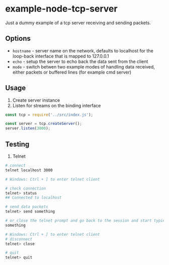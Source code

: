 # example-node-tcp-server
 Just a dummy example of a tcp server receiving and sending packets.

## Options

- `hostname` - server name on the network, defaults to localhost for the loop-back interface that is mapped to 127.0.0.1
- `echo` - setup the server to echo back the data sent from the client
- `mode` - switch betwen two example modes of handling data received, either packets or buffered lines (for example cmd server)

## Usage

1. Create server instance
2. Listen for streams on the binding interface

```js
const tcp = require('../src/index.js');

const server = tcp.createServer();
server.listen(3000);
```

## Testing

1. Telnet

```sh
# connect
telnet localhost 3000

# Windows: Ctrl + ] to enter telnet client

# check connection
telnet> status
## Connected to localhost

# send data packets
telnet> send something

# or close the telnet prompt and go back to the session and start typing
something

# Windows: Ctrl + ] to enter telnet client
# disconnect
telnet> close

# quit
telnet> quit
```
